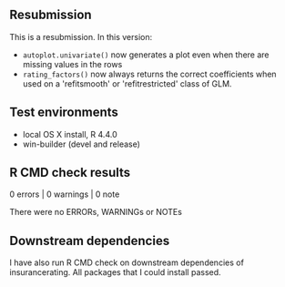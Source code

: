 ## Resubmission
This is a resubmission. In this version:

* `autoplot.univariate()` now generates a plot even when there are missing 
values in the rows
* `rating_factors()` now always returns the correct coefficients when used
on a 'refitsmooth' or 'refitrestricted' class of GLM. 

## Test environments
* local OS X install, R 4.4.0
* win-builder (devel and release)

## R CMD check results

0 errors | 0 warnings | 0 note

There were no ERRORs, WARNINGs or NOTEs

## Downstream dependencies
I have also run R CMD check on downstream dependencies of insurancerating.
All packages that I could install passed.


